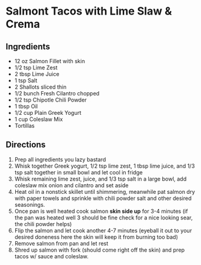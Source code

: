 # Salmont Tacos with Lime Slaw & Crema

## Ingredients
- 12 oz Salmon Fillet with skin
- 1/2 tsp Lime Zest
- 2 tbsp Lime Juice
- 1 tsp Salt
- 2 Shallots sliced thin
- 1/2 bunch Fresh Cilantro chopped
- 1/2 tsp Chipotle Chili Powder
- 1 tbsp Oil
- 1/2 cup Plain Greek Yogurt
- 1 cup Coleslaw Mix
- Tortillas

## Directions
1. Prep all ingredients you lazy bastard
2. Whisk together Greek yogurt, 1/2 tsp lime zest, 1 tbsp lime juice, and 1/3 tsp salt together in small bowl and let cool in fridge
3. Whisk remaining lime zest, juice, and 1/3 tsp salt in a large bowl, add coleslaw mix onion and cilantro and set aside
4. Heat oil in a nonstick skillet until shimmering, meanwhile pat salmon dry with paper towels and sprinkle with chili powder salt and other desired seasonings.
5. Once pan is well heated cook salmon **skin side up** for 3-4 minutes (if the pan was heated well 3 should be fine check for a nice looking sear, the chili powder helps)
6. Flip the salmon and let cook another 4-7 minutes (eyeball it out to your desired doneness here the skin will keep it from burning too bad)
7. Remove salmon from pan and let rest
8. Shred up salmon with fork (should come right off the skin) and prep tacos w/ sauce and coleslaw.